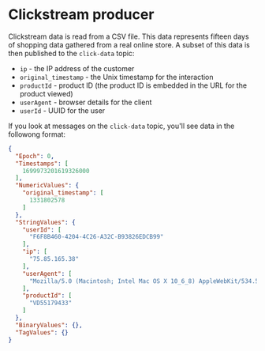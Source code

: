 # Clickstream producer

Clickstream data is read from a CSV file. This data represents fifteen days of shopping data gathered from a real online store. A subset of this data is then published to the `click-data` topic:

* `ip` - the IP address of the customer
* `original_timestamp` - the Unix timestamp for the interaction
* `productId` - product ID (the product ID is embedded in the URL for the product viewed)
* `userAgent` - browser details for the client
* `userId` - UUID for the user

If you look at messages on the `click-data` topic, you'll see data in the followong format:

``` json
{
  "Epoch": 0,
  "Timestamps": [
    1699973201619326000
  ],
  "NumericValues": {
    "original_timestamp": [
      1331802578
    ]
  },
  "StringValues": {
    "userId": [
      "F6F8B460-4204-4C26-A32C-B93826EDCB99"
    ],
    "ip": [
      "75.85.165.38"
    ],
    "userAgent": [
      "Mozilla/5.0 (Macintosh; Intel Mac OS X 10_6_8) AppleWebKit/534.52.7 (KHTML, like Gecko) Version/5.1.2 Safari/534.52.7"
    ],
    "productId": [
      "VD55179433"
    ]
  },
  "BinaryValues": {},
  "TagValues": {}
}
```

